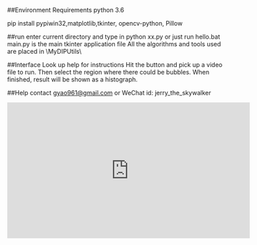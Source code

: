 ##Environment Requirements
python 3.6

pip install pypiwin32,matplotlib,tkinter, opencv-python, Pillow

##run
enter current directory and type in python xx.py or just run hello.bat
main.py is the main tkinter application file
All the algorithms and tools used are placed in \MyDIPUtils\

##Interface
Look up help for instructions
Hit the button and pick up a video file to run.
Then select the region where there could be bubbles.
When finished, result will be shown as a histograph.

##Help
contact gyao961@gmail.com
or WeChat id:  jerry_the_skywalker


<iframe width="560" height="315" src="https://www.youtube.com/embed/dQw4w9WgXcQ" frameborder="0" allow="autoplay; encrypted-media" allowfullscreen></iframe>
